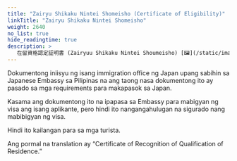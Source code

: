 ```yaml
---
title: "Zairyu Shikaku Nintei Shomeisho (Certificate of Eligibility)"
linkTitle: "Zairyu Shikaku Nintei Shomeisho"
weight: 2640
no_list: true
hide_readingtime: true
description: >
   在留資格認定証明書 (Zairyuu Shikaku Nintei Shoumeisho) [🖼](/static/images/zairyu-shikaku-nintei-shomeisho-certificate-of-eligibility.jpg)
---
```

Dokumentong iniisyu ng isang immigration office ng Japan upang sabihin sa Japanese Embassy sa Pilipinas na ang taong nasa dokumentong ito ay pasado sa mga requirements para makapasok sa Japan.

Kasama ang dokumentong ito na ipapasa sa Embassy para mabigyan ng visa ang isang aplikante, pero hindi ito nangangahulugan na sigurado nang mabibigyan ng visa.

Hindi ito kailangan para sa mga turista.

Ang pormal na translation ay “Certificate of Recognition of Qualification of Residence.”